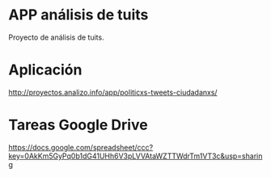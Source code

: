 APP análisis de tuits
=====================

Proyecto de análisis de tuits.

Aplicación
==========

http://proyectos.analizo.info/app/politicxs-tweets-ciudadanxs/

Tareas Google Drive
===================

https://docs.google.com/spreadsheet/ccc?key=0AkKm5GyPq0b1dG41UHh6V3pLVVAtaWZTTWdrTm1VT3c&usp=sharing
